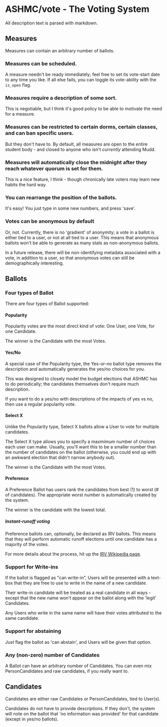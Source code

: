 # ASHMC/vote - The Voting System

All description text is parsed with markdown.

## Measures

Measures can contain an arbitrary number of ballots.

### Measures can be scheduled.

A measure needn't be ready immediately; feel free to set its vote-start date
to any time you like. If all else fails, you can toggle its vote-ability
with the `is_open` flag.

### Measures require a description of some sort.

This is negotiable, but I think it's good policy to be able to motivate the
need for a measure.

### Measures can be restricted to certain dorms, certain classes, and can ban specific users.

But they don't have to. By default, all measures are open to the entire
student body - and closed to anyone who isn't _currently_ attending Mudd.

### Measures will automatically close the midnight after they reach whatever quorum is set for them.

This is a nice feature, I think - though chronically late voters may learn
new habits the hard way.

### You can rearrange the position of the ballots.
It's easy! You just type in some new numbers, and press 'save'.

### Votes can be anonymous by default

Or, not. Currently, there is no 'gradient' of anonymity; a vote in a ballot
is either tied to a user, or not at all tied to a user. This means that
anonymous ballots won't be able to generate as many stats as non-anonymous
ballots.

In a future release, there will be non-identifying metadata associated with
a vote, in addition to a user, so that anonymous votes can still be
demographically interesting.

## Ballots

### Four types of Ballot
There are four types of Ballot supported:

#### Popularity
Popularity votes are the most direct kind of vote: One User, one Vote, for one
Candidate.

The winner is the Candidate with the most Votes.

#### Yes/No
A special case of the Popularity type, the Yes-or-no ballot type removes the
description and automatically generates the yes/no choices for you.

This was designed to closely model the budget elections that ASHMC has to do
periodically; the candidates themselves don't require much description.

If you want to do a yes/no with descriptions of the impacts of yes vs no, then
use a regular popularity vote.

#### Select X
Unlike the Popularity type, Select X ballots allow a User to vote for multiple
candidates.

The Select X type allows you to specify a maxmimum number of choices each user
can make. Usually, you'll want this to be a smaller number than the number of
candidates on the ballot (otherwise, you could end up with an awkward election
that didn't narrow anybody out).

The winner is the Candidate with the most Votes.

#### Preference
A Preference Ballot has users rank the candidates from best (1) to worst (# of
candidates). The appropriate worst number is automatically created by the system.

The winner is the candidate with the lowest total.

##### Instant-runoff voting
Preference ballots can, optionally, be declared as IRV ballots. This means that
they will perform automatic runoff elections until one candidate has a majority
of the votes.

For more details about the process, hit up the
[IRV Wikipedia page](http://en.wikipedia.org/wiki/Instant-runoff_voting).

### Support for Write-ins
If the ballot is flagged as "can write-in", Users will be presented with a
text-box that they are free to use to write in the name of a new candidate.

Their write-in candidate will be treated as a real candidate in all ways -
except that the new name won't appear on the ballot along with the 'legit'
Candidates.

Any Users who write in the same name will have their votes attributed to the
same candidate.

### Support for abstaining

Just flag the ballot as 'can abstain', and Users will be given that option.

### Any (non-zero) number of Candidates
A Ballot can have an arbitrary number of Candidates. You can even mix
PersonCandidates and raw candidates, if you really want to.

## Candidates
Candidates are either raw Candidates or PersonCandidates, tied to User(s).

Candidates do not have to provide descriptions. If they don't, the system will
note on the ballot that 'no information was provided' for that candidate (except
in yes/no ballots).
